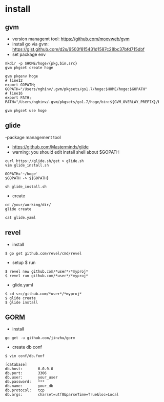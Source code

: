 # install

## gvm

- version managemt tool: https://github.com/moovweb/gvm
- install go via gvm: https://gist.github.com/d2s/6503f815431d1587c28bc37bfd715dbf
- set package env
```
mkdir -p $HOME/hoge/{pkg,bin,src}
gvm pkgset create hoge

gvm pkgenv hoge
# line12
export GOPATH; GOPATH="/Users/nghinv/.gvm/pkgsets/go1.7/hoge:$HOME/hoge:$GOPATH"
# line16
export PATH; PATH="/Users/nghinv/.gvm/pkgsets/go1.7/hoge/bin:${GVM_OVERLAY_PREFIX}/bin:$HOME/hoge/bin:${PATH}"

gvm pkgset use hoge
```

## glide

-package management tool
- https://github.com/Masterminds/glide
- warning: you should edit install shell about $GOPATH
```
curl https://glide.sh/get > glide.sh
vim glide_install.sh

GOPATH='~/hoge'
$GOPATH -> ${GOPATH}

sh glide_install.sh
```

- create
```
cd /your/working/dir/
glide create

cat glide.yaml
```

## revel

- install
```
$ go get github.com/revel/cmd/revel
```
- setup $ run
```
$ revel new github.com/*user*/*myproj*
$ revel run github.com/*user*/*myproj*
```

- glide.yaml
```
$ cd src/github.com/*user*/*myproj*
$ glide create
$ glide install
```

## GORM

- install
```
go get -u github.com/jinzhu/gorm
```

- create db conf
```
$ vim conf/db.fonf

[database]
db.host:       0.0.0.0
db.port:       3306
db.user:       your_user
db.password:   ***
db.name:       your_db
db.protocol:   tcp
db.args:       charset=utf8&parseTime=True&loc=Local
```
